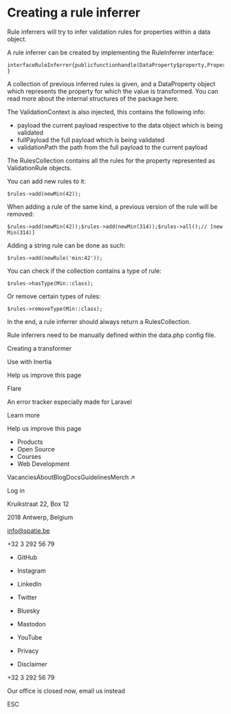 # Creating a rule inferrer

Rule inferrers will try to infer validation rules for properties within a data object.

A rule inferrer can be created by implementing the RuleInferrer interface:

```
interfaceRuleInferrer{publicfunctionhandle(DataProperty$property,PropertyRules$rules,ValidationContext$context):PropertyRules;
}
```

A collection of previous inferred rules is given, and a DataProperty object which represents the property for which the value is transformed. You can read more about the internal structures of the package here.

The ValidationContext is also injected, this contains the following info:

- payload the current payload respective to the data object which is being validated
- fullPayload the full payload which is being validated
- validationPath the path from the full payload to the current payload

The RulesCollection contains all the rules for the property represented as ValidationRule objects.

You can add new rules to it:

```
$rules->add(newMin(42));
```

When adding a rule of the same kind, a previous version of the rule will be removed:

```
$rules->add(newMin(42));$rules->add(newMin(314));$rules->all();// [new Min(314)]
```

Adding a string rule can be done as such:

```
$rules->add(newRule('min:42'));
```

You can check if the collection contains a type of rule:

```
$rules->hasType(Min::class);
```

Or remove certain types of rules:

```
$rules->removeType(Min::class);
```

In the end, a rule inferrer should always return a RulesCollection.

Rule inferrers need to be manually defined within the data.php config file.

Creating a transformer

Use with Inertia

Help us improve this page

Flare

An error tracker especially made for Laravel

Learn more

Help us improve this page

- Products
- Open Source
- Courses
- Web Development

VacanciesAboutBlogDocsGuidelinesMerch ↗

Log in

Kruikstraat 22, Box 12

2018 Antwerp, Belgium

info@spatie.be

+32 3 292 56 79

- GitHub
- Instagram
- LinkedIn
- Twitter
- Bluesky
- Mastodon
- YouTube

- Privacy
- Disclaimer

+32 3 292 56 79

Our office is closed now, email us instead

ESC